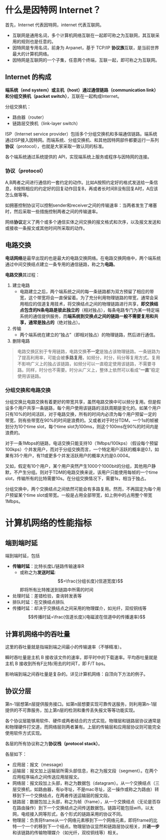 # 什么是因特网 Internet？

首先，Internet 代表因特网，internet 代表互联网。
- 互联网是通用名词，多个计算机网络互联在一起即可称之为互联网，其互联采用的规则也是任意的。
- 因特网是专用名词，前身为 Arpanet，基于 TCP/IP **协议族**互联，是当前世界最大的计算机网络。
- 因特网是互联网的一个子集，任意两个终端，互联一起，即可称之为互联网。

## Internet 的构成

**端系统（end system）或主机（host）**通过**通信链路（communication link）**和**分组交换机（packet switch）**，互联在一起构成Internet。

分组交换机：
- 路由器（router）
- 链路层交换机（link-layer switch）

ISP（Internet service provider）包括多个分组交换机和多端通信链路。端系统通过ISP接入因特网。而端系统、分组交换机、和其他因特网部件都要运行一系列**协议**（protocol），也就是大家采取一致认同的标准。

各个端系统通过系统提供的 API，实现端系统上服务或程序与因特网的连接。

### 协议（protocol）

A,B两者之间进行通信的一套约定的动作。比如A按照约定好的格式发送给一条信息，B按照相应的约定好的回复动作回复B，再或者长时间B没有回复A时，A应该怎么做等等。

如拥塞控制协议可以控制sender和receiver之间的传输速率：当两者发生了堵塞时，然后采取一些措施控制两者之间的传输速率。

网络**协议**定义了两个或多个通信实体之间交换的报文格式和次序，以及报文发送和或接收一条报文或其他时间所采取的动作。



## 电路交换

**电话网络**是最早出现的也是最大的电路交换网络。在电路交换网络中，两个端系统通过中间交换结点建立一条专用的通信链路，称之为**电路**。

**电路交换**其过程：
1. 建立电路
    - 电路建立之后，两个端系统之间的每一条链路都为双方预留了相应的带宽，这个带宽将会一直保留着。为了充分利用物理链路的带宽，通常会采用相应的信道复用技术，将交换结点之间的物理链路进行共享，**即交换结点包含的N条电路是彼此独立的**（相对独占），每条电路专门为某一特定端系统的通信提供服务，而**端系统到交换点之间的链路一般不需要复用和共享，通常是独占的**（绝对独占）。
2. 传输
    - 两个端系统在建立的“独占”（即相对独占）的物理链路，然后进行通信。
3. 删除电路



> 电路交换区别于专用链路，电路交换**不一定**是独占该物理链路。一条链路为了提高利用率，可能会被**多路复用**，如频分，时分，码分等复用方式。复用不影响广义上的独占该链路，如频分可以一直稳定使用该链路，不需要寻路。同样，时分也不需要。时分从广义上，整体上依然可以看成“**一直**”稳定使用该链路。

### 分组交换和电路交换

分组交换比电路交换有着更好的带宽共享，虽然电路交换中可以频分复用。但是假设多个用户共享一条链路，每个用户使用该链路的活跃周期是变化的。如某个用户只有10%的时间活跃，对于电路交换，所有的时间内必须为每个用户预留一定的带宽，则有些带宽在90%的时间是浪费的。又或者对于时分TDM，一个1s的帧被划分为10个time slot，每个time slot为100ms，则这个100ms在90%的时间内是浪费的。

对于一条1Mbps的链路，电话交换只能支持10（1Mbps/100kps）（假设每个预留100kps）个并发用户，而对于分组交换而言，一个特定用户活跃的概率是0.1，如果有35个用户，有11或更多个并发活跃用户的概率大约是0.0004。

又如，假定有10个用户，某个用户突然产生1000个1000bit的分组，其他用户静默，不产生分组。则对于TDM的电路交换来说，该用户只能使用每帧的一个time slot，传输所有的比特需要10s。在分组交换情况下，需要1s，相当于独占。

分组交换中，两个交换结点之间依然可能会有多路复用。然而，不再固定为每个用户预留某个time slot或带宽。一般是占用全部带宽，如上例中的占用整个带宽1Mbps。

# 计算机网络的性能指标

## 端到端时延

端到端时延，包括
- **传输时延**：比特长度L/链路传输速率R
  - 或称之为**发送时延**:
  $$=\frac{分组长度}{信道宽度}$$即将所有比特推送到链路中所需的时间
- 处理时延：差错检验，查询转发表等
- 排队时延：在交换结点排队
- 传播时延：却决于交换结点之间采用的物理媒介，如光纤，双绞铜线等
  $$传播时延=\frac{信道长度}{电磁波在信道中的传播速率}$$

## 计算机网络中的吞吐量

这里的吞吐量就是指端到端之间最小的传输速率（不够精准）。

瞬时吞吐量是主机 B 接收该文件的速率，即平时中的下载速率。平均吞吐量就是主机 B 接收到所有F比特/用去的时间T，即 F/T bps。

影响端到端之间吞吐量是复杂的。详见计算机网络：自顶向下方法的例子。

## 协议分层

第n-1层想第n层提供服务接口。如第n层想要实现可靠传送服务，则利用第n-1层提供的不可靠服务，加上第n层的检测和重传丢失报文等等功能实现。

各个协议层能够用软件、硬件或两者结合的方式实现。物理层和链路层协议通常是和物理硬件打交道，而网络层则两者兼有。上层的传输层和应用层协议则可能完全使用软件方式实现。

各层的所有协议称之为**协议栈（protocol stack）**。

各层如下：
- 应用层：报文（message）
- 运输层：报文加上运输层所需头部信息，称之为报文段（segment）。在两个应用程序端点之间传送应用层报文。
- 网络层：报文段加上头部，称之为数据包（datagram）。从一个交换结点（三层交换机，如路由器，有ip寻址，不是mac寻址，这一操作或称之为路由）转移到下一个交换结点，在两者传送运输层的报文段。
- 链路层：数据包加上头部，称之为帧（frame），从一个交换结点（无论是否存在路由操作）到下一个交换结点之间传送数据包。链路可能包括wifi，以太网，电缆接入网等形式，各个形式的链路采用的协议不同。
- 物理层：负责将frame从一个网络元素移到下一个网络元素，即将frame的比特一个一个的移到下一个结点。物理层协议显然和链路层协议相关，并**进一步**和该链路的传输物理媒介（如光纤，双绞铜线等）相关。